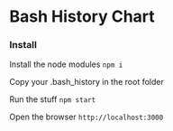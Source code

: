 # Bash History Chart



### Install

Install the node modules
``` npm i ``` 

Copy your .bash_history in the root folder

Run the stuff
``` npm start ``` 

Open the browser
``` http://localhost:3000 ``` 